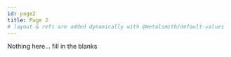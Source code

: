 ```yaml
---
id: page2
title: Page 2
# layout & refs are added dynamically with @metalsmith/default-values
---
```


Nothing here... fill in the blanks
